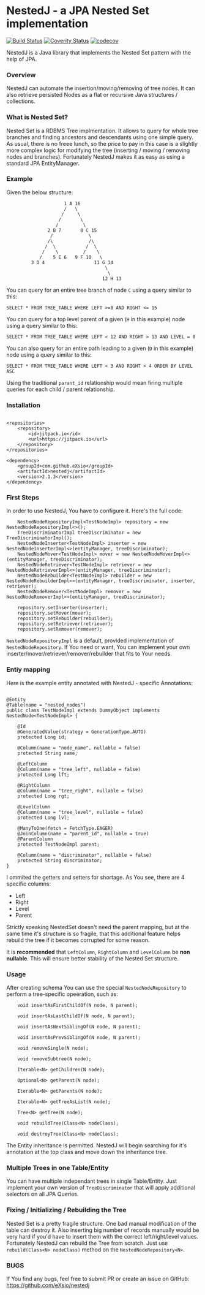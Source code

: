 # NestedJ - a JPA Nested Set implementation
[![Build Status](https://travis-ci.org/eXsio/nestedj.svg?branch=master)](https://travis-ci.org/eXsio/nestedj)
[![Coverity Status](https://scan.coverity.com/projects/8499/badge.svg?flat=1)](https://scan.coverity.com/projects/exsio-nestedj)
[![codecov](https://codecov.io/gh/eXsio/nestedj/branch/master/graph/badge.svg)](https://codecov.io/gh/eXsio/nestedj)

NestedJ is a Java library that implements the Nested Set pattern with the help of JPA.

### Overview
NestedJ can automate the insertion/moving/removing of tree nodes. It can also retrieve persisted Nodes as a flat or recursive Java structures / collections.

### What is Nested Set?

Nested Set is a RDBMS Tree implmentation. It allows to query for whole tree branches and finding ancestors and descendants using one simple query. As usual, there is no freee lunch, so the price to pay in this case is a slightly more complex logic for modifying the tree (inserting / moving / removing nodes and branches). Fortunately NestedJ makes it as easy as using a standard JPA EntityManager.

### Example

Given the below structure:

                         1 A 16
                         /   \
                        /     \                    
                       /       \                   
                      /         \                 
                   2 B 7       8 C 15              
                    /             \                
                   /\             /\               
                  /  \           /  \              
                 /    \         /    \             
                /    5 E 6   9 F 10   \            
             3 D 4                  11 G 14
                                        \
                                         \
                                       12 H 13
                                  
You can query for an entire tree branch of node ```C``` using a query similar to this:

```
SELECT * FROM TREE_TABLE WHERE LEFT >=8 AND RIGHT <= 15
```

You can query for a top level parent of a given (```H``` in this example) node using a query similar to this:

```
SELECT * FROM TREE_TABLE WHERE LEFT < 12 AND RIGHT > 13 AND LEVEL = 0
```

You can also query for an entire path leading to a given (```D``` in this example) node using a query similar to this:

```
SELECT * FROM TREE_TABLE WHERE LEFT < 3 AND RIGHT > 4 ORDER BY LEVEL ASC
```

Using the traditional ```parant_id``` relationship would mean firing multiple queries for each child / parent relationship.

### Installation

```

<repositories>
    <repository>
        <id>jitpack.io</id>
        <url>https://jitpack.io</url>
    </repository>
</repositories>

<dependency>
    <groupId>com.github.eXsio</groupId>
    <artifactId>nestedj</artifactId>
    <version>2.1.3</version>
</dependency>

```

### First Steps

In order to use NestedJ, You have to configure it. Here's the full code:


        NestedNodeRepositoryImpl<TestNodeImpl> repository = new NestedNodeRepositoryImpl<>();
        TreeDiscriminatorImpl treeDiscriminator = new TreeDiscriminatorImpl();
        NestedNodeInserter<TestNodeImpl> inserter = new NestedNodeInserterImpl<>(entityManager, treeDiscriminator);
        NestedNodeMover<TestNodeImpl> mover = new NestedNodeMoverImpl<>(entityManager, treeDiscriminator);
        NestedNodeRetriever<TestNodeImpl> retriever = new NestedNodeRetrieverImpl<>(entityManager, treeDiscriminator);
        NestedNodeRebuilder<TestNodeImpl> rebuilder = new NestedNodeRebuilderImpl<>(entityManager, treeDiscriminator, inserter, retriever);
        NestedNodeRemover<TestNodeImpl> remover = new NestedNodeRemoverImpl<>(entityManager, treeDiscriminator);

        repository.setInserter(inserter);
        repository.setMover(mover);
        repository.setRebuilder(rebuilder);
        repository.setRetriever(retriever);
        repository.setRemover(remover);
 

```NestedNodeRepositoryImpl``` is a default, provided implementation of ```NestedNodeRepository```. If You need or want, You can implement your own inserter/mover/retriever/remover/rebuilder that fits to Your needs.

### Entiy mapping

Here is the example entity annotated with NestedJ - specific Annotations:

```

@Entity
@Table(name = "nested_nodes")
public class TestNodeImpl extends DummyObject implements NestedNode<TestNodeImpl> {

    @Id
    @GeneratedValue(strategy = GenerationType.AUTO)
    protected Long id;

    @Column(name = "node_name", nullable = false)
    protected String name;

    @LeftColumn
    @Column(name = "tree_left", nullable = false)
    protected Long lft;

    @RightColumn
    @Column(name = "tree_right", nullable = false)
    protected Long rgt;

    @LevelColumn
    @Column(name = "tree_level", nullable = false)
    protected Long lvl;

    @ManyToOne(fetch = FetchType.EAGER)
    @JoinColumn(name = "parent_id", nullable = true)
    @ParentColumn
    protected TestNodeImpl parent;

    @Column(name = "discriminator", nullable = false)
    protected String discriminator;
}
```

I ommited the getters and setters for shortage. As You see, there are 4 specific columns:
- Left
- Right
- Level
- Parent

Strictly speaking NestedSet doesn't need the parent mapping, but at the same time it's structure is so fragile, that this additional feature helps rebuild the tree if it becomes corrupted for some reason.

It is **recommended** that ```LeftColumn```, ```RightColumn``` and ```LevelColumn``` be **non nullable**. This will ensure better stability of the Nested Set structure.

### Usage

After creating schema You can use the special ```NestedNodeRepository``` to perform a tree-specific opeeration, such as:

```
    void insertAsFirstChildOf(N node, N parent);

    void insertAsLastChildOf(N node, N parent);

    void insertAsNextSiblingOf(N node, N parent);

    void insertAsPrevSiblingOf(N node, N parent);

    void removeSingle(N node);

    void removeSubtree(N node);

    Iterable<N> getChildren(N node);

    Optional<N> getParent(N node);

    Iterable<N> getParents(N node);

    Iterable<N> getTreeAsList(N node);

    Tree<N> getTree(N node);

    void rebuildTree(Class<N> nodeClass);
    
    void destroyTree(Class<N> nodeClass);
```

The Entity inheritance is permitted. NestedJ will begin searching for it's annotation at the top class and move down the inheritance tree.

### Multiple Trees in one Table/Entity

You can have multiple independant trees in single Table/Entity. Just implement your own version of ```TreeDiscriminator``` that will apply additional selectors on all JPA Queries.

### Fixing / Initializing / Rebuilding the Tree

Nested Set is a pretty fragile structure. One bad manual modification of the table can destroy it. Also inserting big number of records manually would be very hard if you'd have to insert them with the correct left/right/level values. Fortunately NestedJ can rebuild the Tree from scratch. Just use ```rebuild(Class<N> nodeClass)``` method on the ```NestedNodeRepository<N>```.


### BUGS

If You find any bugs, feel free to submit PR or create an issue on GitHub: https://github.com/eXsio/nestedj
